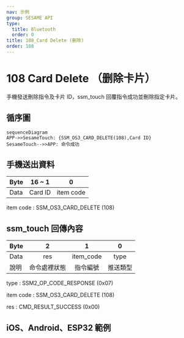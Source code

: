 ```yaml
---
nav: 示例
group: SESAME API
type:
  title: Bluetooth
  order: 0
title: 108_Card Delete (删除)
order: 108
---
```


# 108 Card Delete （删除卡片）

手機發送刪除指令及卡片 ID，ssm_touch 回覆指令成功並刪除指定卡片。

## 循序圖

```mermaid
sequenceDiagram
APP->>SesameTouch: {SSM_OS3_CARD_DELETE(108),Card ID}
SesameTouch-->>APP: 命令成功
```


## 手機送出資料

| Byte | 16 ~ 1  |     0     |
| ---- | :-----: | :-------: |
| Data | Card ID | item code |

item code : SSM_OS3_CARD_DELETE (108)

## ssm_touch 回傳內容

| Byte |      2       |     1     |    0     |
| ---- | :----------: | :-------: | :------: |
| Data |     res      | item_code |   type   |
| 說明 | 命令處裡狀態 | 指令編號  | 推送類型 |

type : SSM2_OP_CODE_RESPONSE (0x07)

item code : SSM_OS3_CARD_DELETE (108)

res : CMD_RESULT_SUCCESS (0x00)

## iOS、Android、ESP32 範例

<CustomBashOSPlatformCardDelete ios='true' android='true'  esp32='true'/>

<!-- 

### Android 範例

```jsx | pure
  override fun cardDelete(ID: String, result: CHResult<CHEmpty>) {
      if (checkBle(result)) return
      sendCommand(SesameOS3Payload(SesameItemCode.SSM_OS3_CARD_DELETE.value, ID.hexStringToByteArray())) { res ->
          L.d("hcia", "[cardDelete][ID]" + ID)
          result.invoke(Result.success(CHResultState.CHResultStateBLE(CHEmpty())))
      }
  }
```

### iOS 範例

```jsx | pure
  func cardsDelete(ID: String, result: @escaping (CHResult<CHEmpty>)) {
        if (self.checkBle(result)) { return }

        sendCommand(.init(.SSM_OS3_CARD_DELETE,ID.hexStringtoData())) { _ in
            result(.success(CHResultStateNetworks(input: CHEmpty())))
        }
    }
```

### ESP 範例

```jsx | pure

``` 
-->
